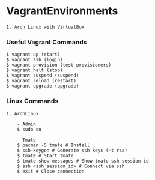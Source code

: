 # VagrantEnvironments

	1. Arch Linux with VirtualBox

### Useful Vagrant Commands

	$ vagrant up (start)
	$ vagrant ssh (login)
	$ vagrant provision (test provisioners)
	$ vagrant halt (stop)
	$ vagrant suspend (suspend)
	$ vagrant reload (restart)
	$ vagrant upgrade (upgrade)

### Linux Commands

	1. ArchLinux
	
		- Admin
		$ sudo su

		- Tmate
		$ pacman -S tmate # Install
		$ ssh-keygen # Generate ssh keys (-t rsa)
		$ tmate # Start tmate
		$ tmate show-messages # Show tmate ssh session id
		$ ssh <ssh_session_id> # Connect via ssh
		$ exit # Close connection
